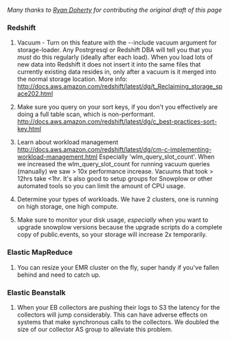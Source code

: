 _Many thanks to [Ryan Doherty](https://github.com/smugryan) for contributing the original draft of this page_

### Redshift

1. Vacuum - Turn on this feature with the --include vacuum argument for storage-loader. Any Postrgresql or Redshift DBA will tell you that you *must* do this regularly (ideally after each load). When you load lots of new data into Redshift it does not insert it into the same files that currently existing data resides in, only after a vacuum is it merged into the normal storage location. More info: http://docs.aws.amazon.com/redshift/latest/dg/t_Reclaiming_storage_space202.html

2. Make sure you query on your sort keys, if you don't you effectively are doing a full table scan, which is non-performant. http://docs.aws.amazon.com/redshift/latest/dg/c_best-practices-sort-key.html

3. Learn about workload management http://docs.aws.amazon.com/redshift/latest/dg/cm-c-implementing-workload-management.html Especially 'wlm_query_slot_count'. When we increased the wlm_query_slot_count for running vacuum queries (manually) we saw > 10x performance increase. Vacuums that took > 12hrs take <1hr. It's also good to setup groups for Snowplow or other automated tools so you can limit the amount of CPU usage.

4. Determine your types of workloads. We have 2 clusters, one is running on high storage, one high compute. 

5. Make sure to monitor your disk usage, *especially* when you want to upgrade snowplow versions because the upgrade scripts do a complete copy of public.events, so your storage will increase 2x temporarily. 

### Elastic MapReduce

1. You can resize your EMR cluster on the fly, super handy if you've fallen behind and need to catch up. 

### Elastic Beanstalk

1. When your EB collectors are pushing their logs to S3 the latency for the collectors will jump considerably. This can have adverse effects on systems that make synchronous calls to the collectors. We doubled the size of our collector AS group to alleviate this problem.

